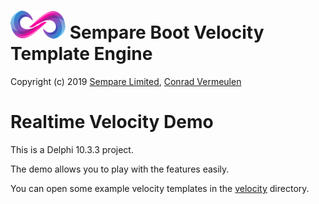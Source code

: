 # ![](../../images/sempare-logo-45px.png) Sempare Boot Velocity Template Engine

Copyright (c) 2019 [Sempare Limited](http://www.sempare.ltd), [Conrad Vermeulen](mailto:conrad.vermeulen@gmail.com)

# Realtime Velocity Demo

This is a Delphi 10.3.3 project.

The demo allows you to play with the features easily.

You can open some example velocity templates in the [velocity](./velocity) directory.
